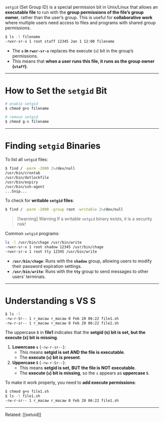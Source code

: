 `setgid` (Set Group ID) is a special permission bit in Unix/Linux that allows an **executable file** to run with the **group permissions of the file’s group owner**, rather than the user’s group.
This is useful for **collaborative work** where multiple users need access to files and programs with shared group permissions.
```sh
$ ls -l filename
-rwxr-sr-x 1 root staff 12345 Jan 1 12:00 filename 
```
- The **`s` in `rwxr-sr-x`** replaces the execute (`x`) bit in the group’s permissions.
- This means that **when a user runs this file, it runs as the group owner (`staff`)**.
---
# **How to Set the `setgid` Bit**
```sh
# enable setgid
$ chmod g+s filename

# remove setgid
$ chmod g-s filename
```
---
# **Finding  `setgid` Binaries**
To list all `setgid` files:
```sh
$ find / -perm -2000 2>/dev/null
/usr/bin/crontab
/usr/bin/dotlockfile
/usr/bin/expiry
/usr/bin/ssh-agent
...Snip...
```
To check for **writable `setgid` files**:
```sh
$ find / -perm -2000 -group root -writable 2>/dev/null
```

> [!warning] Warning
> If a writable `setgid` binary exists, it is a security risk!

Common `setgid` programs:
```sh
ls -l /usr/bin/chage /usr/bin/write
-rwxr-sr-x 1 root shadow 12345 /usr/bin/chage
-rwxr-sr-x 1 root tty 12345 /usr/bin/write
```
- **`/usr/bin/chage`**: Runs with the **`shadow`** group, allowing users to modify their password expiration settings.
- **`/usr/bin/write`**: Runs with the **`tty`** group to send messages to other users' terminals.
---
# **Understanding s VS S**
```bash
$ ls -l 
-rw-r-Sr-- 1 r_macaw r_macaw 0 Feb 20 06:22 file1.sh
-rw-r-sr-- 1 r_macaw r_macaw 0 Feb 20 06:22 file2.sh
```
The uppercase **`S`** in **file1** indicates that the **setgid (s) bit is set, but the execute (x) bit is missing**.
1. **Lowercase `s`** (`-rw-r-sr--`):
    - This means **setgid is set AND the file is executable**.
    - The **execute (`x`) bit is present**.
2. **Uppercase `S`** (`-rw-r-Sr--`):
    - This means **setgid is set, BUT the file is NOT executable**.
    - The **execute (`x`) bit is missing**, so the `s` appears as **uppercase `S`**.

To make it work properly, you need to **add execute permissions**:
```sh
$ chmod g+x file1.sh
$ ls -l file1.sh
-rw-r-sr-- 1 r_macaw r_macaw 0 Feb 20 06:22 file1.sh
```
---
Related: [[setuid]]